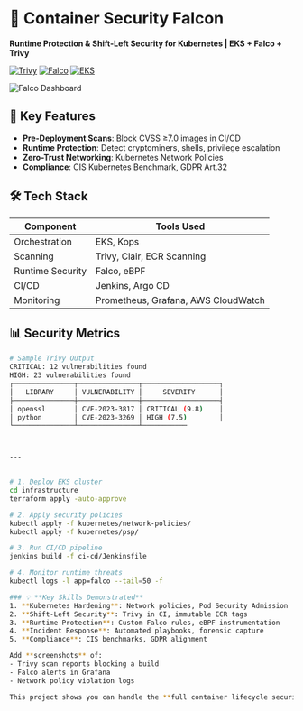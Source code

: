 # 🦅 Container Security Falcon  
**Runtime Protection & Shift-Left Security for Kubernetes | EKS + Falco + Trivy**

[![Trivy](https://img.shields.io/badge/Trivy-0.50+-blue?logo=aquasecurity)](https://aquasecurity.github.io/trivy/)
[![Falco](https://img.shields.io/badge/Falco-0.37+-purple?logo=falcosecurity)](https://falco.org/)
[![EKS](https://img.shields.io/badge/AWS_EKS-1.28-orange?logo=amazon-aws)](https://aws.amazon.com/eks)

![Falco Dashboard](docs/dashboard.png)

## 🔑 Key Features
- **Pre-Deployment Scans**: Block CVSS ≥7.0 images in CI/CD
- **Runtime Protection**: Detect cryptominers, shells, privilege escalation
- **Zero-Trust Networking**: Kubernetes Network Policies
- **Compliance**: CIS Kubernetes Benchmark, GDPR Art.32

## 🛠️ Tech Stack
| Component       | Tools Used                          |
|-----------------|-------------------------------------|
| Orchestration   | EKS, Kops                           |
| Scanning        | Trivy, Clair, ECR Scanning          |
| Runtime Security| Falco, eBPF                         |
| CI/CD           | Jenkins, Argo CD                    |
| Monitoring      | Prometheus, Grafana, AWS CloudWatch |

## 📊 Security Metrics
```bash
# Sample Trivy Output
CRITICAL: 12 vulnerabilities found
HIGH: 23 vulnerabilities found
┌───────────────┬───────────────┬───────────────────┐
│   LIBRARY     │ VULNERABILITY │     SEVERITY      │
├───────────────┼───────────────┼───────────────────┤
│ openssl       │ CVE-2023-3817 │ CRITICAL (9.8)    │
│ python        │ CVE-2023-3269 │ HIGH (7.5)        │
└───────────────┴───────────────┴───────────



---


# 1. Deploy EKS cluster
cd infrastructure
terraform apply -auto-approve

# 2. Apply security policies
kubectl apply -f kubernetes/network-policies/
kubectl apply -f kubernetes/psp/

# 3. Run CI/CD pipeline
jenkins build -f ci-cd/Jenkinsfile

# 4. Monitor runtime threats
kubectl logs -l app=falco --tail=50 -f

### 💡 **Key Skills Demonstrated**  
1. **Kubernetes Hardening**: Network policies, Pod Security Admission  
2. **Shift-Left Security**: Trivy in CI, immutable ECR tags  
3. **Runtime Protection**: Custom Falco rules, eBPF instrumentation  
4. **Incident Response**: Automated playbooks, forensic capture  
5. **Compliance**: CIS benchmarks, GDPR alignment  

Add **screenshots** of:
- Trivy scan reports blocking a build  
- Falco alerts in Grafana  
- Network policy violation logs  

This project shows you can handle the **full container lifecycle security** - exactly what employers need for cloud-native roles! 🚀